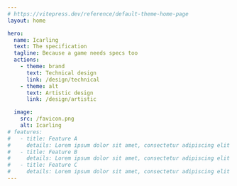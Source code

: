 ```yaml
---
# https://vitepress.dev/reference/default-theme-home-page
layout: home

hero:
  name: Icarling
  text: The specification
  tagline: Because a game needs specs too
  actions:
    - theme: brand
      text: Technical design
      link: /design/technical
    - theme: alt
      text: Artistic design
      link: /design/artistic

  image:
    src: /favicon.png
    alt: Icarling
# features:
#   - title: Feature A
#     details: Lorem ipsum dolor sit amet, consectetur adipiscing elit
#   - title: Feature B
#     details: Lorem ipsum dolor sit amet, consectetur adipiscing elit
#   - title: Feature C
#     details: Lorem ipsum dolor sit amet, consectetur adipiscing elit
---
```

